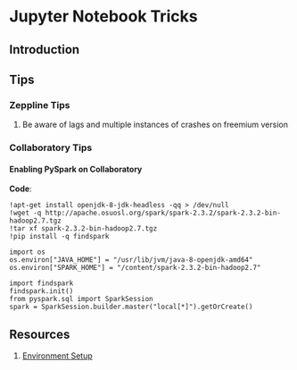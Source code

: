 # Jupyter Notebook Tricks

## Introduction

## Tips

### Zeppline Tips

1. Be aware of lags and multiple instances of crashes on freemium version

### Collaboratory Tips

#### Enabling PySpark on Collaboratory

**Code**: 

```
!apt-get install openjdk-8-jdk-headless -qq > /dev/null
!wget -q http://apache.osuosl.org/spark/spark-2.3.2/spark-2.3.2-bin-hadoop2.7.tgz
!tar xf spark-2.3.2-bin-hadoop2.7.tgz
!pip install -q findspark

import os
os.environ["JAVA_HOME"] = "/usr/lib/jvm/java-8-openjdk-amd64"
os.environ["SPARK_HOME"] = "/content/spark-2.3.2-bin-hadoop2.7"

import findspark
findspark.init()
from pyspark.sql import SparkSession
spark = SparkSession.builder.master("local[*]").getOrCreate()

```



## Resources

1. [Environment Setup](https://conda.io/projects/conda/en/latest/user-guide/tasks/manage-environments.html)